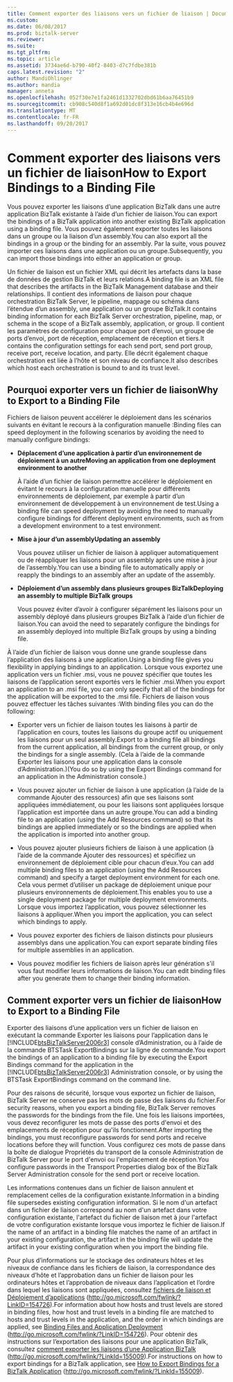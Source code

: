```yaml
---
title: Comment exporter des liaisons vers un fichier de liaison | Documents Microsoft
ms.custom: 
ms.date: 06/08/2017
ms.prod: biztalk-server
ms.reviewer: 
ms.suite: 
ms.tgt_pltfrm: 
ms.topic: article
ms.assetid: 3734ae6d-b790-40f2-8403-d7c7fdbe381b
caps.latest.revision: "2"
author: MandiOhlinger
ms.author: mandia
manager: anneta
ms.openlocfilehash: 052f30e7e1fa2461d1332702dbd61b6aa76451b9
ms.sourcegitcommit: cb908c540d8f1a692d01dc8f313e16cb4b4e696d
ms.translationtype: MT
ms.contentlocale: fr-FR
ms.lasthandoff: 09/20/2017
---
```

# <a name="how-to-export-bindings-to-a-binding-file"></a><span data-ttu-id="e1c7d-102">Comment exporter des liaisons vers un fichier de liaison</span><span class="sxs-lookup"><span data-stu-id="e1c7d-102">How to Export Bindings to a Binding File</span></span>
<span data-ttu-id="e1c7d-103">Vous pouvez exporter les liaisons d’une application BizTalk dans une autre application BizTalk existante à l’aide d’un fichier de liaison.</span><span class="sxs-lookup"><span data-stu-id="e1c7d-103">You can export the bindings of a BizTalk application into another existing BizTalk application using a binding file.</span></span> <span data-ttu-id="e1c7d-104">Vous pouvez également exporter toutes les liaisons dans un groupe ou la liaison d’un assembly.</span><span class="sxs-lookup"><span data-stu-id="e1c7d-104">You can also export all the bindings in a group or the binding for an assembly.</span></span> <span data-ttu-id="e1c7d-105">Par la suite, vous pouvez importer ces liaisons dans une application ou un groupe.</span><span class="sxs-lookup"><span data-stu-id="e1c7d-105">Subsequently, you can import those bindings into either an application or group.</span></span>  
  
 <span data-ttu-id="e1c7d-106">Un fichier de liaison est un fichier XML qui décrit les artefacts dans la base de données de gestion BizTalk et leurs relations.</span><span class="sxs-lookup"><span data-stu-id="e1c7d-106">A binding file is an XML file that describes the artifacts in the BizTalk Management database and their relationships.</span></span> <span data-ttu-id="e1c7d-107">Il contient des informations de liaison pour chaque orchestration BizTalk Server, le pipeline, mappage ou schéma dans l’étendue d’un assembly, une application ou un groupe BizTalk.</span><span class="sxs-lookup"><span data-stu-id="e1c7d-107">It contains binding information for each BizTalk Server orchestration, pipeline, map, or schema in the scope of a BizTalk assembly, application, or group.</span></span> <span data-ttu-id="e1c7d-108">Il contient les paramètres de configuration pour chaque port d’envoi, un groupe de ports d’envoi, port de réception, emplacement de réception et tiers.</span><span class="sxs-lookup"><span data-stu-id="e1c7d-108">It contains the configuration settings for each send port, send port group, receive port, receive location, and party.</span></span> <span data-ttu-id="e1c7d-109">Elle décrit également chaque orchestration est liée à l’hôte et son niveau de confiance.</span><span class="sxs-lookup"><span data-stu-id="e1c7d-109">It also describes which host each orchestration is bound to and its trust level.</span></span>  
  
## <a name="why-to-export-to-a-binding-file"></a><span data-ttu-id="e1c7d-110">Pourquoi exporter vers un fichier de liaison</span><span class="sxs-lookup"><span data-stu-id="e1c7d-110">Why to Export to a Binding File</span></span>  
 <span data-ttu-id="e1c7d-111">Fichiers de liaison peuvent accélérer le déploiement dans les scénarios suivants en évitant le recours à la configuration manuelle :</span><span class="sxs-lookup"><span data-stu-id="e1c7d-111">Binding files can speed deployment in the following scenarios by avoiding the need to manually configure bindings:</span></span>  
  
-   <span data-ttu-id="e1c7d-112">**Déplacement d’une application à partir d’un environnement de déploiement à un autre**</span><span class="sxs-lookup"><span data-stu-id="e1c7d-112">**Moving an application from one deployment environment to another**</span></span>  
  
     <span data-ttu-id="e1c7d-113">À l’aide d’un fichier de liaison permettre accélérer le déploiement en évitant le recours à la configuration manuelle pour différents environnements de déploiement, par exemple à partir d’un environnement de développement à un environnement de test.</span><span class="sxs-lookup"><span data-stu-id="e1c7d-113">Using a binding file can speed deployment by avoiding the need to manually configure bindings for different deployment environments, such as from a development environment to a test environment.</span></span>  
  
-   <span data-ttu-id="e1c7d-114">**Mise à jour d’un assembly**</span><span class="sxs-lookup"><span data-stu-id="e1c7d-114">**Updating an assembly**</span></span>  
  
     <span data-ttu-id="e1c7d-115">Vous pouvez utiliser un fichier de liaison à appliquer automatiquement ou de réappliquer les liaisons pour un assembly après une mise à jour de l’assembly.</span><span class="sxs-lookup"><span data-stu-id="e1c7d-115">You can use a binding file to automatically apply or reapply the bindings to an assembly after an update of the assembly.</span></span>  
  
-   <span data-ttu-id="e1c7d-116">**Déploiement d’un assembly dans plusieurs groupes BizTalk**</span><span class="sxs-lookup"><span data-stu-id="e1c7d-116">**Deploying an assembly to multiple BizTalk groups**</span></span>  
  
     <span data-ttu-id="e1c7d-117">Vous pouvez éviter d’avoir à configurer séparément les liaisons pour un assembly déployé dans plusieurs groupes BizTalk à l’aide d’un fichier de liaison.</span><span class="sxs-lookup"><span data-stu-id="e1c7d-117">You can avoid the need to separately configure the bindings for an assembly deployed into multiple BizTalk groups by using a binding file.</span></span>  
  
 <span data-ttu-id="e1c7d-118">À l’aide d’un fichier de liaison vous donne une grande souplesse dans l’application des liaisons à une application.</span><span class="sxs-lookup"><span data-stu-id="e1c7d-118">Using a binding file gives you flexibility in applying bindings to an application.</span></span> <span data-ttu-id="e1c7d-119">Lorsque vous exportez une application vers un fichier .msi, vous ne pouvez spécifier que toutes les liaisons de l’application seront exportés vers le fichier .msi.</span><span class="sxs-lookup"><span data-stu-id="e1c7d-119">When you export an application to an .msi file, you can only specify that all of the bindings for the application will be exported to the .msi file.</span></span> <span data-ttu-id="e1c7d-120">Fichiers de liaison vous pouvez effectuer les tâches suivantes :</span><span class="sxs-lookup"><span data-stu-id="e1c7d-120">With binding files you can do the following:</span></span>  
  
-   <span data-ttu-id="e1c7d-121">Exporter vers un fichier de liaison toutes les liaisons à partir de l’application en cours, toutes les liaisons du groupe actif ou uniquement les liaisons pour un seul assembly.</span><span class="sxs-lookup"><span data-stu-id="e1c7d-121">Export to a binding file all bindings from the current application, all bindings from the current group, or only the bindings for a single assembly.</span></span> <span data-ttu-id="e1c7d-122">(Cela à l’aide de la commande Exporter les liaisons pour une application dans la console d’Administration.)</span><span class="sxs-lookup"><span data-stu-id="e1c7d-122">(You do so by using the Export Bindings command for an application in the Administration console.)</span></span>  
  
-   <span data-ttu-id="e1c7d-123">Vous pouvez ajouter un fichier de liaison à une application (à l’aide de la commande Ajouter des ressources) afin que ses liaisons sont appliquées immédiatement, ou pour les liaisons sont appliquées lorsque l’application est importée dans un autre groupe.</span><span class="sxs-lookup"><span data-stu-id="e1c7d-123">You can add a binding file to an application (using the Add Resources command) so that its bindings are applied immediately or so the bindings are applied when the application is imported into another group.</span></span>  
  
-   <span data-ttu-id="e1c7d-124">Vous pouvez ajouter plusieurs fichiers de liaison à une application (à l’aide de la commande Ajouter des ressources) et spécifiez un environnement de déploiement cible pour chacun d’eux.</span><span class="sxs-lookup"><span data-stu-id="e1c7d-124">You can add multiple binding files to an application (using the Add Resources command) and specify a target deployment environment for each one.</span></span> <span data-ttu-id="e1c7d-125">Cela vous permet d’utiliser un package de déploiement unique pour plusieurs environnements de déploiement.</span><span class="sxs-lookup"><span data-stu-id="e1c7d-125">This enables you to use a single deployment package for multiple deployment environments.</span></span> <span data-ttu-id="e1c7d-126">Lorsque vous importez l’application, vous pouvez sélectionner les liaisons à appliquer.</span><span class="sxs-lookup"><span data-stu-id="e1c7d-126">When you import the application, you can select which bindings to apply.</span></span>  
  
-   <span data-ttu-id="e1c7d-127">Vous pouvez exporter des fichiers de liaison distincts pour plusieurs assemblys dans une application.</span><span class="sxs-lookup"><span data-stu-id="e1c7d-127">You can export separate binding files for multiple assemblies in an application.</span></span>  
  
-   <span data-ttu-id="e1c7d-128">Vous pouvez modifier les fichiers de liaison après leur génération s'il vous faut modifier leurs informations de liaison.</span><span class="sxs-lookup"><span data-stu-id="e1c7d-128">You can edit binding files after you generate them to change their binding information.</span></span>  
  
## <a name="how-to-export-to-a-binding-file"></a><span data-ttu-id="e1c7d-129">Comment exporter vers un fichier de liaison</span><span class="sxs-lookup"><span data-stu-id="e1c7d-129">How to Export to a Binding File</span></span>  
 <span data-ttu-id="e1c7d-130">Exporter des liaisons d’une application vers un fichier de liaison en exécutant la commande Exporter les liaisons pour l’application dans le [!INCLUDE[btsBizTalkServer2006r3](../includes/btsbiztalkserver2006r3-md.md)] console d’Administration, ou à l’aide de la commande BTSTask ExportBindings sur la ligne de commande.</span><span class="sxs-lookup"><span data-stu-id="e1c7d-130">You export the bindings of an application to a binding file by executing the Export Bindings command for the application in the [!INCLUDE[btsBizTalkServer2006r3](../includes/btsbiztalkserver2006r3-md.md)] Administration console, or by using the BTSTask ExportBindings command on the command line.</span></span>  
  
 <span data-ttu-id="e1c7d-131">Pour des raisons de sécurité, lorsque vous exportez un fichier de liaison, BizTalk Server ne conserve pas les mots de passe des liaisons du fichier.</span><span class="sxs-lookup"><span data-stu-id="e1c7d-131">For security reasons, when you export a binding file, BizTalk Server removes the passwords for the bindings from the file.</span></span> <span data-ttu-id="e1c7d-132">Une fois les liaisons importées, vous devez reconfigurer les mots de passe des ports d'envoi et des emplacements de réception pour qu'ils fonctionnent.</span><span class="sxs-lookup"><span data-stu-id="e1c7d-132">After importing the bindings, you must reconfigure passwords for send ports and receive locations before they will function.</span></span> <span data-ttu-id="e1c7d-133">Vous configurez ces mots de passe dans la boîte de dialogue Propriétés du transport de la console Administration de BizTalk Server pour le port d'envoi ou l'emplacement de réception.</span><span class="sxs-lookup"><span data-stu-id="e1c7d-133">You configure passwords in the Transport Properties dialog box of the BizTalk Server Administration console for the send port or receive location.</span></span>  
  
 <span data-ttu-id="e1c7d-134">Les informations contenues dans un fichier de liaison annulent et remplacement celles de la configuration existante.</span><span class="sxs-lookup"><span data-stu-id="e1c7d-134">Information in a binding file supersedes existing configuration information.</span></span> <span data-ttu-id="e1c7d-135">Si le nom d'un artefact dans un fichier de liaison correspond au nom d'un artefact dans votre configuration existante, l'artefact du fichier de liaison met à jour l'artefact de votre configuration existante lorsque vous importez le fichier de liaison.</span><span class="sxs-lookup"><span data-stu-id="e1c7d-135">If the name of an artifact in a binding file matches the name of an artifact in your existing configuration, the artifact in the binding file will update the artifact in your existing configuration when you import the binding file.</span></span>  
  
 <span data-ttu-id="e1c7d-136">Pour plus d’informations sur le stockage des ordinateurs hôtes et les niveaux de confiance dans les fichiers de liaison, la correspondance des niveaux d’hôte et l’approbation dans un fichier de liaison pour les ordinateurs hôtes et l’approbation de niveaux dans l’application et l’ordre dans lequel les liaisons sont appliquées, consultez [fichiers de liaison et Déploiement d’applications](http://go.microsoft.com/fwlink/?LinkID=154726) (http://go.microsoft.com/fwlink/?LinkID=154726).</span><span class="sxs-lookup"><span data-stu-id="e1c7d-136">For information about how hosts and trust levels are stored in binding files, how host and trust levels in a binding file are matched to hosts and trust levels in the application, and the order in which bindings are applied, see [Binding Files and Application Deployment](http://go.microsoft.com/fwlink/?LinkID=154726) (http://go.microsoft.com/fwlink/?LinkID=154726).</span></span> <span data-ttu-id="e1c7d-137">Pour obtenir des instructions sur l’exportation des liaisons pour une application BizTalk, consultez [comment exporter les liaisons d’une Application BizTalk](http://go.microsoft.com/fwlink/?LinkId=155009) (http://go.microsoft.com/fwlink/?LinkId=155009).</span><span class="sxs-lookup"><span data-stu-id="e1c7d-137">For instructions on how to export bindings for a BizTalk application, see [How to Export Bindings for a BizTalk Application](http://go.microsoft.com/fwlink/?LinkId=155009) (http://go.microsoft.com/fwlink/?LinkId=155009).</span></span>